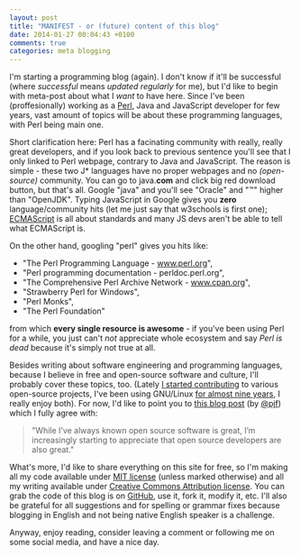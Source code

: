 ```yaml
---
layout: post
title: "MANIFEST - or (future) content of this blog"
date: 2014-01-27 00:04:43 +0100
comments: true
categories: meta blogging
---
```


I'm starting a programming blog (again). I don't know if it'll be successful (where _successful_ means _updated regularly_ for me), but I'd like to begin with meta-post about what I _want_ to have here. Since I've been (proffesionally) working as a [Perl](http://www.perl.org/), Java and JavaScript developer for few years, vast amount of topics will be about these programming languages, with Perl being main one.

<!-- more -->

Short clarification here: Perl has a facinating community with really, really great developers, and if you look back to previous sentence you'll see that I only linked to Perl webpage, contrary to Java and JavaScript. The reason is simple - these two J* languages have no proper webpages and no _(open-source)_ community. You can go to java.**com** and click big red download button, but that's all. Google "java" and you'll see "Oracle" and "™" higher than "OpenJDK". Typing JavaScript in Google gives you **zero** language/community hits (let me just say that w3schools is first one); [ECMAScript](http://www.ecmascript.org/) is all about standards and many JS devs aren't be able to tell what ECMAScript is.

On the other hand, googling "perl" gives you hits like:

 - "The Perl Programming Language - www.perl.org",
 - "Perl programming documentation - perldoc.perl.org",
 - "The Comprehensive Perl Archive Network - www.cpan.org",
 - "Strawberry Perl for Windows",
 - "Perl Monks",
 - "The Perl Foundation"

from which **every single resource is awesome** - if you've been using Perl for a while, you just can't _not_ appreciate whole ecosystem and say _Perl is dead_ because it's simply not true at all.

Besides writing about software engineering and programming languages, because I believe in free and open-source software and culture, I'll probably cover these topics, too. (Lately [I started contributing](https://github.com/Xaerxess) to various open-source projects, I've been using GNU/Linux [for almost nine years](http://linuxcounter.net/user/407987.html), I really enjoy both). For now, I'd like to point you to [this blog post](http://pjf.id.au/ethics/2013/12/28/do-not-stifle-innovation.html) (by [@pjf](https://twitter.com/pjf)) which I fully agree with:

> "While I’ve always known open source software is great, I’m increasingly starting to appreciate that open source developers are also great."

What's more, I'd like to share everything on this site for free, so I'm making all my code available under [MIT license](http://opensource.org/licenses/MIT) (unless marked otherwise) and all my writing available under [Creative Commons Attribution license](https://creativecommons.org/licenses/by/3.0/). You can grab the code of this blog is on [GitHub](https://github.com/Xaerxess/xaerxess.github.io), use it, fork it, modify it, etc. I'll also be grateful for all suggestions and for spelling or grammar fixes because blogging in English and not being native English speaker is a challenge.

Anyway, enjoy reading, consider leaving a comment or following me on some social media, and have a nice day.
